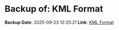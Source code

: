 # Backup of: KML Format

**Backup Date**: 2025-09-23 12:25:21
**Link**: [KML Format](https://przemienniki.net/export/przemienniki.kml)
